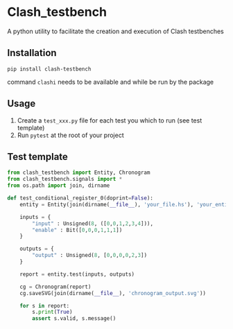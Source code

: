 # Clash_testbench

A python utility to facilitate the creation and execution of Clash testbenches

## Installation

``pip install clash-testbench``

command ``clashi`` needs to be available and while be run by the package

## Usage

1) Create a ``test_xxx.py`` file for each test you which to run (see test template)
2) Run ``pytest`` at the root of your project

## Test template

```python
from clash_testbench import Entity, Chronogram
from clash_testbench.signals import *
from os.path import join, dirname

def test_conditional_register_0(doprint=False):
    entity = Entity(join(dirname(__file__), 'your_file.hs'), 'your_entity')

    inputs = {
        "input" : Unsigned(8, ([0,0,1,2,3,4])),
        "enable" : Bit([0,0,0,1,1,1])
    }

    outputs = {
        "output" : Unsigned(8, [0,0,0,0,2,3])
    }

    report = entity.test(inputs, outputs)

    cg = Chronogram(report)
    cg.saveSVG(join(dirname(__file__), 'chronogram_output.svg'))

    for s in report:
        s.print(True)
        assert s.valid, s.message()
```
